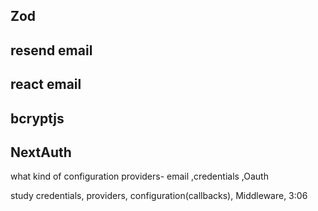 ## Zod

## resend email

## react email

## bcryptjs

## NextAuth

what kind of configuration providers- email ,credentials ,Oauth

study credentials, providers, configuration(callbacks),
Middleware,
3:06
